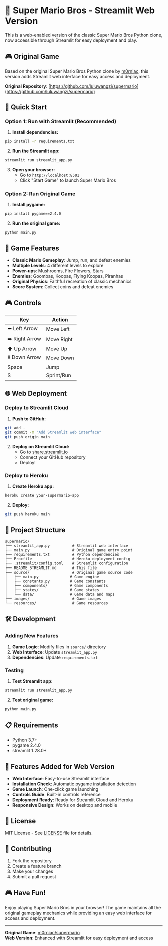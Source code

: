 # 🍄 Super Mario Bros - Streamlit Web Version

This is a web-enabled version of the classic Super Mario Bros Python clone, now accessible through Streamlit for easy deployment and play.

## 🎮 Original Game

Based on the original Super Mario Bros Python clone by [m0rniac](https://github.com/m0rniac/supermario), this version adds Streamlit web interface for easy access and deployment.

**Original Repository**: [https://github.com/luluwangzi/supermario](https://github.com/luluwangzi/supermario)

## 🚀 Quick Start

### Option 1: Run with Streamlit (Recommended)

1. **Install dependencies:**
```bash
pip install -r requirements.txt
```

2. **Run the Streamlit app:**
```bash
streamlit run streamlit_app.py
```

3. **Open your browser:**
   - Go to `http://localhost:8501`
   - Click "Start Game" to launch Super Mario Bros

### Option 2: Run Original Game

1. **Install pygame:**
```bash
pip install pygame==2.4.0
```

2. **Run the original game:**
```bash
python main.py
```

## 🎯 Game Features

- **Classic Mario Gameplay**: Jump, run, and defeat enemies
- **Multiple Levels**: 4 different levels to explore
- **Power-ups**: Mushrooms, Fire Flowers, Stars
- **Enemies**: Goombas, Koopas, Flying Koopas, Piranhas
- **Original Physics**: Faithful recreation of classic mechanics
- **Score System**: Collect coins and defeat enemies

## 🎮 Controls

| Key | Action |
|-----|--------|
| ⬅️ Left Arrow | Move Left |
| ➡️ Right Arrow | Move Right |
| ⬆️ Up Arrow | Move Up |
| ⬇️ Down Arrow | Move Down |
| Space | Jump |
| S | Sprint/Run |

## 🌐 Web Deployment

### Deploy to Streamlit Cloud

1. **Push to GitHub:**
```bash
git add .
git commit -m "Add Streamlit web interface"
git push origin main
```

2. **Deploy on Streamlit Cloud:**
   - Go to [share.streamlit.io](https://share.streamlit.io)
   - Connect your GitHub repository
   - Deploy!

### Deploy to Heroku

1. **Create Heroku app:**
```bash
heroku create your-supermario-app
```

2. **Deploy:**
```bash
git push heroku main
```

## 📁 Project Structure

```
supermario/
├── streamlit_app.py          # Streamlit web interface
├── main.py                   # Original game entry point
├── requirements.txt          # Python dependencies
├── Procfile                  # Heroku deployment config
├── .streamlit/config.toml    # Streamlit configuration
├── README_STREAMLIT.md       # This file
├── source/                   # Original game source code
│   ├── main.py              # Game engine
│   ├── constants.py         # Game constants
│   ├── components/          # Game components
│   ├── states/              # Game states
│   └── data/                # Game data and maps
├── images/                   # Game images
└── resources/                # Game resources
```

## 🛠️ Development

### Adding New Features

1. **Game Logic**: Modify files in `source/` directory
2. **Web Interface**: Update `streamlit_app.py`
3. **Dependencies**: Update `requirements.txt`

### Testing

1. **Test Streamlit app:**
```bash
streamlit run streamlit_app.py
```

2. **Test original game:**
```bash
python main.py
```

## 📋 Requirements

- Python 3.7+
- pygame 2.4.0
- streamlit 1.28.0+

## 🎉 Features Added for Web Version

- **Web Interface**: Easy-to-use Streamlit interface
- **Installation Check**: Automatic pygame installation detection
- **Game Launch**: One-click game launching
- **Controls Guide**: Built-in controls reference
- **Deployment Ready**: Ready for Streamlit Cloud and Heroku
- **Responsive Design**: Works on desktop and mobile

## 📝 License

MIT License - See [LICENSE](LICENSE) file for details.

## 🤝 Contributing

1. Fork the repository
2. Create a feature branch
3. Make your changes
4. Submit a pull request

## 🎮 Have Fun!

Enjoy playing Super Mario Bros in your browser! The game maintains all the original gameplay mechanics while providing an easy web interface for access and deployment.

---

**Original Game**: [m0rniac/supermario](https://github.com/m0rniac/supermario)  
**Web Version**: Enhanced with Streamlit for easy deployment and access
